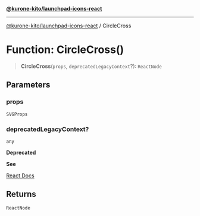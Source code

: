 [**@kurone-kito/launchpad-icons-react**](../README.md)

***

[@kurone-kito/launchpad-icons-react](../globals.md) / CircleCross

# Function: CircleCross()

> **CircleCross**(`props`, `deprecatedLegacyContext`?): `ReactNode`

## Parameters

### props

`SVGProps`

### deprecatedLegacyContext?

`any`

**Deprecated**

**See**

[React Docs](https://legacy.reactjs.org/docs/legacy-context.html#referencing-context-in-lifecycle-methods)

## Returns

`ReactNode`
